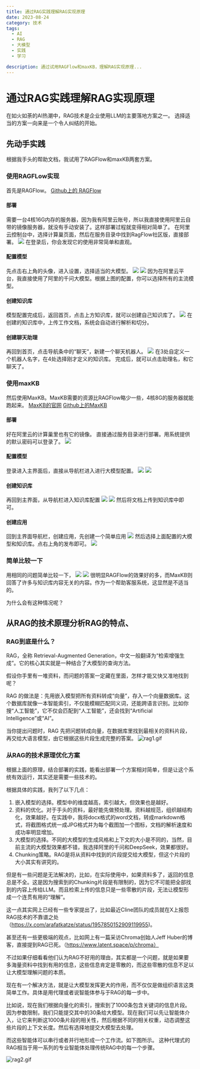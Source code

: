 ```yaml
---
title: 通过RAG实践理解RAG实现原理
date: 2023-08-24
category: 技术
tags:
  - AI
  - RAG
  - 大模型
  - 实践
  - 学习

description: 通过试用RAGFlow和maxKB，理解RAG实现原理...
---
```

# 通过RAG实践理解RAG实现原理

在如火如荼的AI热潮中，RAG技术是企业使用LLM的主要落地方案之一。
选择适当的方案一向来是一个令人纠结的开始。

## 先动手实践
根据我手头的帮助文档，我试用了RAGFlow和maxKB两套方案。

### 使用RAGFLow实现
首先是RAGFlow。
[Github上的 RAGFlow](https://github.com/infiniflow/ragflow)

#### 部署
需要一台4核16G内存的服务器，因为我有阿里云账号，所以我直接使用阿里云自带的镜像服务器，就没有手动安装了。这样部署过程就变得相对简单了。
在阿里云控制台中，选择计算巢页面，然后在服务目录中找到RagFlow社区版，直接部署。
![](https://raw.githubusercontent.com/loaf/sa1/master/blog/images/20250827000137656.png)
在登录后，你会发现它的使用非常简单和直观。

#### 配置模型
先点击右上角的头像，进入设置，选择适当的大模型。
![](https://raw.githubusercontent.com/loaf/sa1/master/blog/images/20250827000218310.png)
![](https://raw.githubusercontent.com/loaf/sa1/master/blog/images/20250827000311038.png)
因为在阿里云平台，我直接使用了阿里的千问大模型。根据上图的配置，你可以选择所有的主流模型。

#### 创建知识库
模型配置完成后，返回首页，点击上方知识库，就可以创建自己知识库了。
![](https://raw.githubusercontent.com/loaf/sa1/master/blog/images/20250826235113061.png)
在创建的知识库中，上传工作文档，系统会自动进行解析和切分。

#### 创建聊天助理
再回到首页，点击导航条中的“聊天”，新建一个聊天机器人。
![](https://raw.githubusercontent.com/loaf/sa1/master/blog/images/20250826235143161.png)
在3处自定义一个机器人名字，在4处选择刚才定义的知识库。
完成后，就可以点击助理名，和它聊天了。

### 使用maxKB
然后使用MaxKB。MaxKB需要的资源比RAGFlow略少一些，4核8G的服务器就能跑起来。
[MaxKB的官网](https://maxkb.cn/)
[Github上的MaxKB](https://github.com/1Panel-dev/MaxKB)

#### 部署
好在阿里云的计算巢里也有它的镜像。
直接通过服务目录进行部署。用系统提供的默认密码可以登录了。
![](https://raw.githubusercontent.com/loaf/sa1/master/blog/images/20250826235208874.png)

#### 配置模型
登录进入主界面后，直接从导航栏进入进行大模型配置。
![](https://raw.githubusercontent.com/loaf/sa1/master/blog/images/20250826235237726.png)
![](https://raw.githubusercontent.com/loaf/sa1/master/blog/images/20250826235300029.png)

#### 创建知识库
再回到主界面，从导航栏进入知识库配置
![](https://raw.githubusercontent.com/loaf/sa1/master/blog/images/20250826235323281.png)
![](https://raw.githubusercontent.com/loaf/sa1/master/blog/images/20250826235346925.png)
然后将文档上传到知识库中即可。

#### 创建应用
回到主界面导航栏，创建应用，先创建一个简单应用
![](https://raw.githubusercontent.com/loaf/sa1/master/blog/images/20250826235411843.png)
然后选择上面配置的大模型和知识库。点右上角的发布即可。
![](https://raw.githubusercontent.com/loaf/sa1/master/blog/images/20250826235428938.png)

### 简单比较一下
用相同的问题简单比较一下，
![](https://raw.githubusercontent.com/loaf/sa1/master/blog/images/20250826235445602.png)
![](https://raw.githubusercontent.com/loaf/sa1/master/blog/images/20250826235510470.png)
很明显RAGFlow的效果好的多，而MaxKB则回答了许多与知识库内容无关的内容。作为一个帮助客服系统，这显然是不适当的。

为什么会有这种情况呢？


## 从RAG的技术原理分析RAG的特点、

### RAG到底是什么？
RAG，全称 Retrieval-Augmented Generation，中文一般翻译为“检索增强生成”。它的核心其实就是一种结合了大模型的查询方法。

假设你手里有一堆资料，而问题的答案一定藏在里面，怎样才能又快又准地找到呢？

RAG 的做法是：先用嵌入模型把所有资料转成“向量”，存入一个向量数据库。这个数据库就像一本智能索引，不仅能模糊匹配同义词，还能跨语言识别。比如你搜“人工智能”，它不仅会匹配到“人工智能”，还会找到“Artificial Intelligence”或“AI”。

当你提出问题时，RAG 先把问题转成向量，在数据库里找到最相关的资料片段，再交给大语言模型，由它根据这些片段生成完整的答案。
![rag1.gif](../images/rag1.gif)
### 从RAG的技术原理优化方案
根据上面的原理，结合部署的实践，能看出部署一个方案相对简单，但是让这个系统有效运行，其实还是需要一些技术的。

根据具体的实践，我列了以下几点：
1. 嵌入模型的选择。模型中的维度越高，索引越大，但效果也是越好。
2. 资料的优化。对于手头的资料，最好能先做预处理。资料越规范，组织越结构化，效果越好。在实践中，我将docx格式的word文档，转成markdown格式，将截图格式统一成JPG格式并为每个截图加一个图标，文档的解析速度和成功率明显增加。
3. 大模型的选择。不同的大模型的生成风格和上下文的大小是不同的，当然，目前主流的大模型效果都不错，我选择阿里的千问和DeepSeek，效果都很好。
4. Chunking策略。RAG是将从资料中找到的片段提交给大模型，但这个片段的大小其实有讲究的。

但是有一些问题是无法解决的，比如，在实际使用中，如果资料多了，返回的信息总是不全。这是因为搜索到的Chunking片段是有限制的，因为它不可能把全部找到的内容上传给LLM。而且检索上传的信息只是一些零散的片段，无法让模型形成一个连贯有用的“理解”。

这一点其实网上已经有一些专家提出了，比如最近Cline团队的成员就在X上报怨RAG技术的不靠谱之处（https://x.com/arafatkatze/status/1957850152909119955)。

甚至还有一些更极端的观点，比如网上有一篇采访Chroma创始人Jeff Huber的博客，直接提到RAG已死。（https://www.latent.space/p/chroma）

不过如果仔细看看他们认为RAG不好用的理由，其实都是一个问题，就是如果要多海量资料中找到有用的信息，这些信息肯定是零散的，而这些零散的信息不足以让大模型理解问题的本质。

现在有一个解决方法，就是让大模型发挥更大的作用，而不仅仅是做组织语言这类简单工作。具体是用代理或者说智能体参与于RAG的每一步中。

比如说，现在我们根据向量化的索引，搜索到了1000条包含关键词的信息片段。因为参数限制，我们只能提交其中的30条给大模型。现在我们可以先让智能体介入，让它来判断这1000条片段的相关性，然后根据不同的相关权重，动态调整这些片段的上下文长度。然后有选择地提交大模型去处理。

而这些智能体可以串行或者并行地形成一个工作流。如下图所示。 这种代理式的RAG相当于用一系列的专业智能体处理传统RAG中的每一个步骤。

![rag2.gif](../images/rag2.gif)
